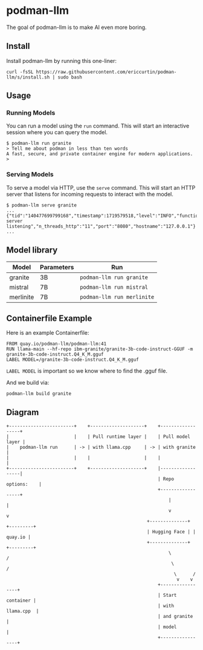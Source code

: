 # podman-llm

The goal of podman-llm is to make AI even more boring.

## Install

Install podman-llm by running this one-liner:

```
curl -fsSL https://raw.githubusercontent.com/ericcurtin/podman-llm/s/install.sh | sudo bash
```

## Usage

### Running Models

You can run a model using the `run` command. This will start an interactive session where you can query the model.

```
$ podman-llm run granite
> Tell me about podman in less than ten words
A fast, secure, and private container engine for modern applications.
>
```

### Serving Models

To serve a model via HTTP, use the `serve` command. This will start an HTTP server that listens for incoming requests to interact with the model.

```
$ podman-llm serve granite
...
{"tid":"140477699799168","timestamp":1719579518,"level":"INFO","function":"main","line":3793,"msg":"HTTP server listening","n_threads_http":"11","port":"8080","hostname":"127.0.0.1"}
...
```

## Model library

| Model              | Parameters | Run                            |
| ------------------ | ---------- | ------------------------------ |
| granite            | 3B         | `podman-llm run granite`       |
| mistral            | 7B         | `podman-llm run mistral`       |
| merlinite          | 7B         | `podman-llm run merlinite`     |

## Containerfile Example

Here is an example Containerfile:

```
FROM quay.io/podman-llm/podman-llm:41
RUN llama-main --hf-repo ibm-granite/granite-3b-code-instruct-GGUF -m granite-3b-code-instruct.Q4_K_M.gguf
LABEL MODEL=/granite-3b-code-instruct.Q4_K_M.gguf
```

`LABEL MODEL` is important so we know where to find the .gguf file.

And we build via:

```
podman-llm build granite
```

## Diagram

```
+------------------------+    +--------------------+    +------------------+
|                        |    | Pull runtime layer |    | Pull model layer |
|    podman-llm run      | -> | with llama.cpp     | -> | with granite     |
|                        |    |                    |    |                  |
+------------------------+    +--------------------+    |------------------|
                                                        | Repo options:    |
                                                        +------------------+
                                                            |          |
                                                            v          v
                                                    +--------------+ +---------+
                                                    | Hugging Face | | quay.io |
                                                    +--------------+ +---------+
                                                            \          /
                                                             \        /
                                                              \      /
                                                               v    v
                                                        +-----------------+
                                                        | Start container |
                                                        | with llama.cpp  |
                                                        | and granite     |
                                                        | model           |
                                                        +-----------------+
```

